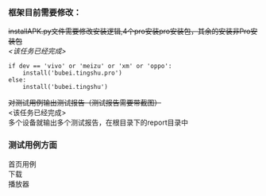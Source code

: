 ### 框架目前需要修改： <br>
~~installAPK.py文件需要修改安装逻辑,4个pro安装pro安装包，其余的安装非Pro安装包~~ <br>
_<该任务已经完成>_
```
if dev == 'vivo' or 'meizu' or 'xm' or 'oppo':
    install('bubei.tingshu.pro')
else:
    install('bubei.tingshu')
```

~~对测试用例输出测试报告（测试报告需要带截图）~~ <br>
<该任务已经完成><br>
多个设备就输出多个测试报告，在根目录下的report目录中






### 测试用例方面
首页用例<br>
下载<br>
播放器<br>